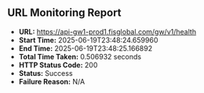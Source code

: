 ## URL Monitoring Report

- **URL:** https://api-gw1-prod1.fisglobal.com/gw/v1/health
- **Start Time:** 2025-06-19T23:48:24.659960
- **End Time:** 2025-06-19T23:48:25.166892
- **Total Time Taken:** 0.506932 seconds
- **HTTP Status Code:** 200
- **Status:** Success
- **Failure Reason:** N/A
